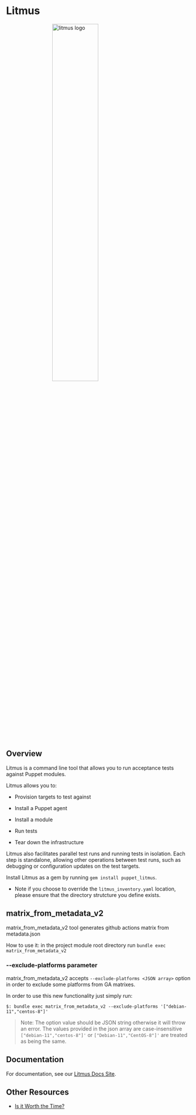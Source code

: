 # Litmus

<div name="logo">
  <img src="resources/litmus-dark-RGB.png"
  style="display: block; margin-left: auto; margin-right: auto;"
  width="50%"
  alt="litmus logo">
</div>

## Overview

Litmus is a command line tool that allows you to run acceptance tests against Puppet modules.

Litmus allows you to:

- Provision targets to test against

- Install a Puppet agent

- Install a module

- Run tests

- Tear down the infrastructure

Litmus also facilitates parallel test runs and running tests in isolation. Each step is standalone, allowing other operations between test runs, such as debugging or configuration updates on the test targets.

Install Litmus as a gem by running `gem install puppet_litmus`.

- Note if you choose to override the `litmus_inventory.yaml` location, please ensure that the directory strutcture you define exists.

## matrix_from_metadata_v2

matrix_from_metadata_v2 tool generates github actions matrix from metadata.json

How to use it: in the project module root directory run `bundle exec matrix_from_metadata_v2`

### --exclude-platforms parameter

matrix_from_metadata_v2 accepts `--exclude-platforms <JSON array>` option in order to exclude some platforms from GA matrixes.

In order to use this new functionality just simply run:

`$: bundle exec matrix_from_metadata_v2 --exclude-platforms '["debian-11","centos-8"]'`

> Note: The option value should be JSON string otherwise it will throw an error.
> The values provided in the json array are case-insensitive `["debian-11","centos-8"]'` or `["Debian-11","CentOS-8"]'` are treated as being the same.

## Documentation

For documentation, see our [Litmus Docs Site](https://puppetlabs.github.io/litmus/).

## Other Resources

- [Is it Worth the Time?](https://xkcd.com/1205/)

